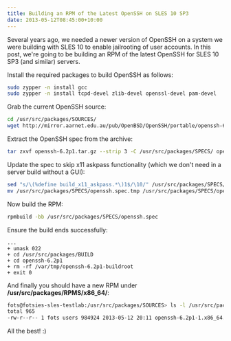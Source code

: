 ```yaml
---
title: Building an RPM of the Latest OpenSSH on SLES 10 SP3
date: 2013-05-12T08:45:00+10:00
---
```


Several years ago, we needed a newer version of OpenSSH on a system we were
building with SLES 10 to enable jailrooting of user accounts.  In this post,
we're going to be building an RPM of the latest OpenSSH for SLES 10 SP3 (and
similar) servers.

Install the required packages to build OpenSSH as follows:

``` bash
sudo zypper -n install gcc
sudo zypper -n install tcpd-devel zlib-devel openssl-devel pam-devel
```

Grab the current OpenSSH source:

``` bash
cd /usr/src/packages/SOURCES/
wget http://mirror.aarnet.edu.au/pub/OpenBSD/OpenSSH/portable/openssh-6.2p1.tar.gz
```

Extract the OpenSSH spec from the archive:

``` bash
tar zxvf openssh-6.2p1.tar.gz --strip 3 -C /usr/src/packages/SPECS/ openssh-6.2p1/contrib/suse/openssh.spec
```

Update the spec to skip x11 askpass functionality (which we don't need in a
server build without a GUI):

``` bash
sed "s/\(%define build_x11_askpass.*\)1$/\10/" /usr/src/packages/SPECS/openssh.spec > /usr/src/packages/SPECS/openssh.spec.tmp
mv /usr/src/packages/SPECS/openssh.spec.tmp /usr/src/packages/SPECS/openssh.spec
```

Now build the RPM:

``` bash
rpmbuild -bb /usr/src/packages/SPECS/openssh.spec
```

Ensure the build ends successfully:

```
...
+ umask 022
+ cd /usr/src/packages/BUILD
+ cd openssh-6.2p1
+ rm -rf /var/tmp/openssh-6.2p1-buildroot
+ exit 0
```

And finally you should have a new RPM under **/usr/src/packages/RPMS/x86_64/**:

``` bash
fots@fotsies-sles-testlab:/usr/src/packages/SOURCES> ls -l /usr/src/packages/RPMS/x86_64/
total 965
-rw-r--r-- 1 fots users 984924 2013-05-12 20:11 openssh-6.2p1-1.x86_64.rpm
```

All the best! :)
